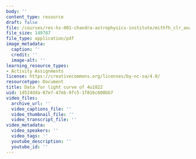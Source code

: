 ```yaml
---
body: ''
content_type: resource
draft: false
file: /courses/res-hs-001-chandra-astrophysics-institute/mithfh_clr_ana_4u1822.pdf
file_size: 149787
file_type: application/pdf
image_metadata:
  caption: ''
  credit: ''
  image-alt: ''
learning_resource_types:
- Activity Assignments
license: https://creativecommons.org/licenses/by-nc-sa/4.0/
resourcetype: Document
title: Data for light curve of 4u1822
uid: 1d524dda-87e7-47eb-9fc5-1f816c608bb7
video_files:
  archive_url: ''
  video_captions_file: ''
  video_thumbnail_file: ''
  video_transcript_file: ''
video_metadata:
  video_speakers: ''
  video_tags: ''
  youtube_description: ''
  youtube_id: ''
---
```


